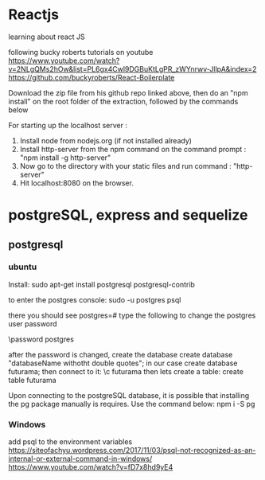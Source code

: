 # Reactjs
learning about react JS

following bucky roberts tutorials on youtube 
https://www.youtube.com/watch?v=2NLgQMs2hOw&list=PL6gx4Cwl9DGBuKtLgPR_zWYnrwv-JllpA&index=2
https://github.com/buckyroberts/React-Boilerplate

Download the zip file from his github repo linked above, then do an "npm install" on the root folder of the extraction, 
followed by the commands below

For starting up the localhost server : 
1. Install node from nodejs.org (if not installed already)
2. Install http-server from the npm command on the command prompt : "npm install -g http-server"
3. Now go to the directory with your static files and run command : "http-server"
4. Hit localhost:8080 on the browser.
 
# postgreSQL, express and sequelize
## postgresql
### ubuntu
Install:
sudo apt-get install postgresql postgresql-contrib

to enter the postgres console:
sudo -u postgres psql

there you should see postgres=# 
type the following to change the postgres user password

\password postgres

after the password is changed, create the database
create database "databaseName withotht double quotes";
in our case
  create database futurama;
then connect to it:
  \c futurama
then lets create a table:
	create table futurama
  
  
  Upon connecting to the postgreSQL database, it is possible that installing the pg package manually is requires. Use the command below:
npm i -S pg
  
  
### Windows
add psql to the environment variables 
https://siteofachyu.wordpress.com/2017/11/03/psql-not-recognized-as-an-internal-or-external-command-in-windows/
https://www.youtube.com/watch?v=fD7x8hd9yE4


